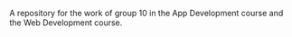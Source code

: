 A repository for the work of group 10 in the App Development course and the Web Development course.
